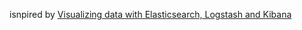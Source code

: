isnpired by [Visualizing data with Elasticsearch, Logstash and Kibana](http://blog.webkid.io/visualize-datasets-with-elk/)
